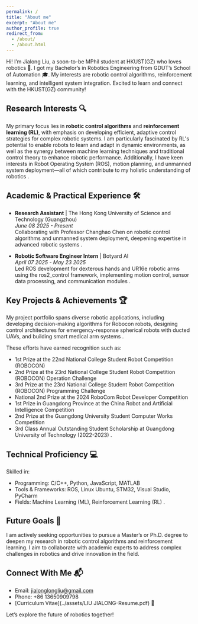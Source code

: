 ```yaml
---
permalink: /
title: "About me"
excerpt: "About me"
author_profile: true
redirect_from: 
  - /about/
  - /about.html
---
```

Hi! I’m Jialong Liu, a soon-to-be MPhil student at HKUST(GZ) who loves robotics 🤖.
I got my Bachelor’s in Robotics Engineering from GDUT’s School of Automation 🎓. My interests are robotic control algorithms, reinforcement learning, and intelligent system integration.
Excited to learn and connect with the HKUST(GZ) community!


## Research Interests 🔍
My primary focus lies in **robotic control algorithms** and **reinforcement learning (RL)**, with emphasis on developing efficient, adaptive control strategies for complex robotic systems. I am particularly fascinated by RL's potential to enable robots to learn and adapt in dynamic environments, as well as the synergy between machine learning techniques and traditional control theory to enhance robotic performance. Additionally, I have keen interests in Robot Operating System (ROS), motion planning, and unmanned system deployment—all of which contribute to my holistic understanding of robotics .

## Academic & Practical Experience 🛠️
- **Research Assistant** | The Hong Kong University of Science and Technology (Guangzhou)  
  *June 08 2025 - Present*  
  Collaborating with Professor Changhao Chen on robotic control algorithms and unmanned system deployment, deepening expertise in advanced robotic systems .

- **Robotic Software Engineer Intern** | Botyard AI  
  *April 07 2025 - May 23 2025*  
  Led ROS development for dexterous hands and UR16e robotic arms using the ros2_control framework, implementing motion control, sensor data processing, and communication modules .

## Key Projects & Achievements 🏆
My project portfolio spans diverse robotic applications, including developing decision-making algorithms for Robocon robots, designing control architectures for emergency-response spherical robots with ducted UAVs, and building smart medical arm systems .  

These efforts have earned recognition such as:  
- 1st Prize at the 22nd National College Student Robot Competition (ROBOCON)   
- 2nd Prize at the 23rd National College Student Robot Competition (ROBOCON) Operation Challenge   
- 3rd Prize at the 23rd National College Student Robot Competition (ROBOCON) Programming Challenge   
- National 2nd Prize at the 2024 RoboCom Robot Developer Competition   
- 1st Prize in Guangdong Province at the China Robot and Artificial Intelligence Competition   
- 2nd Prize at the Guangdong University Student Computer Works Competition   
- 3rd Class Annual Outstanding Student Scholarship at Guangdong University of Technology (2022-2023) .

## Technical Proficiency 💻
Skilled in:  
- Programming: C/C++, Python, JavaScript, MATLAB  
- Tools & Frameworks: ROS, Linux Ubuntu, STM32, Visual Studio, PyCharm  
- Fields: Machine Learning (ML), Reinforcement Learning (RL) .

## Future Goals 🚀
I am actively seeking opportunities to pursue a Master’s or Ph.D. degree to deepen my research in robotic control algorithms and reinforcement learning. I aim to collaborate with academic experts to address complex challenges in robotics and drive innovation in the field.

## Connect With Me 📬
- Email: jialonglongliu@gmail.com  
- Phone: +86 13650909798  
- [Curriculum Vitae](../assets/LIU JIALONG-Resume.pdf) 📄  

Let’s explore the future of robotics together!
